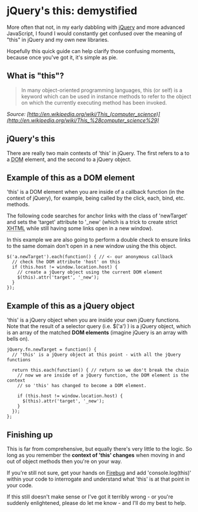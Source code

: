# jQuery's this: demystified

More often that not, in my early dabbling with [jQuery](http://jquery.com) and more advanced JavaScript, I found I would constantly get confused over the meaning of "this" in jQuery and my own new libraries.

Hopefully this quick guide can help clarify those confusing moments, because once you've got it, it's simple as pie.


<!--more-->

## What is "this"?

> In many object-oriented programming languages, this (or self) is a keyword which can be used in instance methods to refer to the object on which the currently executing method has been invoked.
  
*Source: [http://en.wikipedia.org/wiki/This_(computer_science)](http://en.wikipedia.org/wiki/This_%28computer_science%29)*

## jQuery's this

There are really two main contexts of 'this' in jQuery.  The first refers to a to a <abbr title="Document Object Model">DOM</abbr> element, and the second to a jQuery object.

## Example of this as a DOM element

'this' is a DOM element when you are inside of a callback function (in the context of jQuery), for example, being called by the click, each, bind, etc. methods.

The following code searches for anchor links with the class of 'newTarget' and sets the 'target' attribute to '\_new' (which is a trick to create strict <abbr title="eXtendable Hyper Text Markup Language">XHTML</abbr> while still having some links open in a new window).  

In this example we are also going to perform a double check to ensure links to the same domain don't open in a new window using the this object.

<pre><code>$('a.newTarget').each(function() { // <- our anonymous callback
  // check the DOM attribute 'host' on this
  if (this.host != window.location.host) {
    // create a jQuery object using the current DOM element
    $(this).attr('target', '_new');
  }
});</code></pre>

## Example of this as a jQuery object

'this' is a jQuery object when you are inside your own jQuery functions.  Note that the result of a selector query (i.e. $('a') ) is a jQuery object, which is an array of the matched **DOM elements** (imagine jQuery is an array with bells on).

<pre><code>jQuery.fn.newTarget = function() {
  // 'this' is a jQuery object at this point - with all the jQuery functions

  return this.each(function() { // return so we don't break the chain
    // now we are inside of a jQuery function, the DOM element is the context
    // so 'this' has changed to become a DOM element.
    
    if (this.host != window.location.host) {
      $(this).attr('target', '_new');
    }
  });
};</code></pre>

## Finishing up

This is far from comprehensive, but equally there's very little to the logic.  So long as you remember the <strong>context of 'this' changes</strong> when moving in and out of object methods then you're on your way.

If you're still not sure, get your hands on [Firebug](http://getfirebug.com) and add 'console.log(this)' within your code to interrogate and understand what 'this' is at that point in your code.

If this still doesn't make sense or I've got it terribly wrong - or you're suddenly enlightened, please do let me know - and I'll do my best to help.